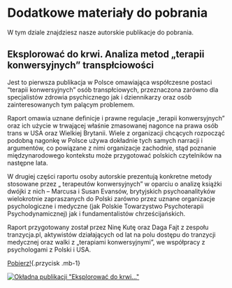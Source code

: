 
# Dodatkowe materiały do pobrania

W tym dziale znajdziesz nasze autorskie publikacje do pobrania.

## Eksplorować do krwi. Analiza metod „terapii konwersyjnych” transpłciowości

Jest to pierwsza publikacja w Polsce omawiająca współczesne postaci “terapii konwersyjnych” osób transpłciowych, przeznaczona zarówno dla specjalistów zdrowia psychicznego jak i dziennikarzy oraz osób zainteresowanych tym palącym problemem. 

 
Raport omawia uznane definicje i prawne regulacje „terapii konwersyjnych” oraz ich użycie w trwającej właśnie zmasowanej nagonce na prawa osób trans w USA oraz Wielkiej Brytanii. Wiele z organizacji chcących rozpocząć podobną nagonkę w Polsce używa dokładnie tych samych narracji i argumentów, co powiązane z nimi organizacje zachodnie, stąd poznanie międzynarodowego kontekstu może przygotować polskich czytelników na następne lata.  

W drugiej części raportu osoby autorskie prezentują konkretne metody stosowane przez „ terapeutów konwersyjnych” w oparciu o analizę książki dwójki z nich – Marcusa i Susan Evansów, brytyjskich psychoanalityków wielokrotnie zapraszanych do Polski zarówno przez uznane organizacje psychologiczne i medyczne (jak Polskie Towarzystwo Psychoterapii Psychodynamicznej) jak i fundamentalistów chrześcijańskich.  

Raport przygotowany został przez Ninę Kutę oraz Daga Fajt z zespołu tranzycja.pl, aktywistów działających od lat na polu dostępu do tranzycji medycznej oraz walki z „terapiami konwersyjnymi”, we współpracy z psychologami z Polski i USA.

[Pobierz!](/media/docs/autorskie/Eksplorować-do-krwi.pdf){.przycisk .mb-1}

[![Okładna publikacji "Eksplorować do krwi..."](/media/img/okladka-eksplorować-do-krwi.png)](/media/docs/autorskie/Eksplorować-do-krwi.pdf)
